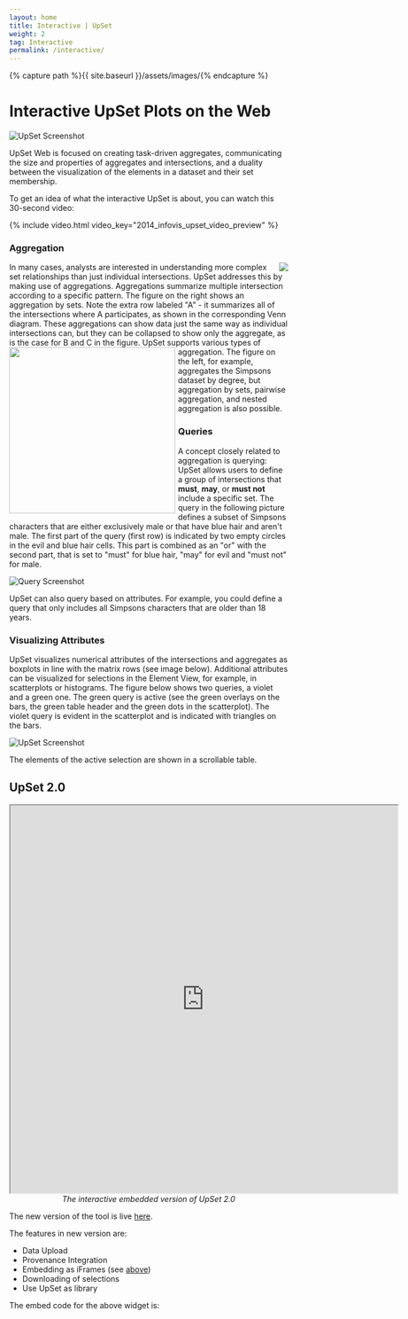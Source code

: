 ```yaml
---
layout: home
title: Interactive | UpSet
weight: 2
tag: Interactive
permalink: /interactive/
---
```


{% capture path %}{{ site.baseurl }}/assets/images/{% endcapture %}

# Interactive UpSet Plots on the Web

![UpSet Screenshot]({{site.baseurl}}/assets/images/publications/2014_infovis_upset_teaser.png)

UpSet Web is focused on creating task-driven aggregates, communicating the size and properties of aggregates and intersections, and a duality between the visualization of the elements in a dataset and their set membership. 

To get an idea of what the interactive UpSet is about, you can watch this 30-second video:

{% include video.html video_key="2014_infovis_upset_video_preview" %}

### Aggregation

<img style="float: right; padding-left: 5px;" src="{{path}}/matrix_aggregation.png">
In many cases, analysts are interested in understanding more complex set relationships than just individual intersections. UpSet addresses this by making use of aggregations. Aggregations summarize multiple intersection according to a specific pattern. The figure on the right shows an aggregation by sets. Note the extra row labeled "A" - it summarizes all of the intersections where A participates, as shown in the corresponding Venn diagram. These aggregations can show data just the same way as individual intersections can, but they can be collapsed to show only the aggregate, as is the case for B and C in the figure.

<img style="float: left; width: 300px; padding-right: 5px;" src="{{path}}/aggregate.png">
UpSet supports various types of aggregation. The figure on the left, for example, aggregates the Simpsons dataset by degree, but aggregation by sets, pairwise aggregation, and nested aggregation is also possible.

### Queries

A concept closely related to aggregation is querying: UpSet allows users to define a group of intersections that **must**, **may**, or **must not** include a specific set. The query in the following picture defines a subset of Simpsons characters that are either exclusively male or that have blue hair and aren't male. The first part of the query (first row) is indicated by two empty circles in the evil and blue hair cells. This part is combined as an "or" with the second part, that is set to "must" for blue hair, "may" for evil and "must not" for male.

![Query Screenshot]({{path}}/query.png)

UpSet can also query based on attributes. For example, you could define a query that only includes all Simpsons characters that are older than 18 years.

### Visualizing Attributes

UpSet visualizes numerical attributes of the intersections and aggregates as boxplots in line with the matrix rows (see image below). Additional attributes can be visualized for selections in the Element View, for example, in scatterplots or histograms. The figure below shows two queries, a violet and a green one. The green query is active (see the green overlays on the bars, the green table header and the green dots in the scatterplot). The violet query is evident in the scatterplot and is indicated with triangles on the bars.

![UpSet Screenshot]({{path}}/upset_overview.png)

The elements of the active selection are shown in a scrollable table.



## UpSet 2.0
<a id="upset2"></a>

<div>
<iframe height="700" width="700" data="{&quot;NavBar&quot;:false,&quot;FilterBox&quot;:true,&quot;DataSetInfo&quot;:true,&quot;LeftSideBar&quot;:true,&quot;RightSideBar&quot;:false,&quot;ProvenanceView&quot;:false,&quot;DeviationBars&quot;:true,&quot;CardinalityBars&quot;:true}" style="overflow:scroll" class="upset" src="https://vdl.sci.utah.edu/upset2/embed.html#{&quot;NavBar&quot;:false,&quot;FilterBox&quot;:false,&quot;DataSetInfo&quot;:false,&quot;LeftSideBar&quot;:true,&quot;RightSideBar&quot;:false,&quot;ProvenanceView&quot;:false,&quot;DeviationBars&quot;:true,&quot;CardinalityBars&quot;:true}"></iframe>
</div>

<center style="text-align: center">
  <em>
    The interactive embedded version of UpSet 2.0
  </em>
</center>


The new version of the tool is live [here](https://vdl.sci.utah.edu/upset2/).

The features in new version are:

- Data Upload
- Provenance Integration
- Embedding as iFrames (see [above](#upset2))
- Downloading of selections
- Use UpSet as library

The embed code for the above widget is:


